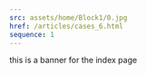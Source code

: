 ```yaml
---
src: assets/home/Block1/0.jpg
href: /articles/cases_6.html
sequence: 1
---
```


this is a banner for the index page